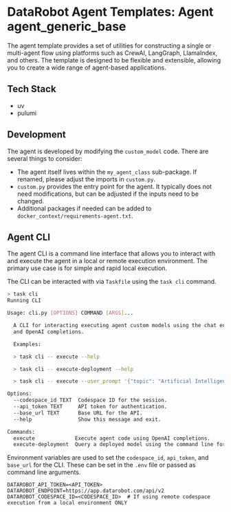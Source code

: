 # DataRobot Agent Templates: Agent agent_generic_base

The agent template provides a set of utilities for constructing a single or multi-agent flow using platforms such
as CrewAI, LangGraph, LlamaIndex, and others. The template is designed to be flexible and extensible, allowing you
to create a wide range of agent-based applications.

## Tech Stack

- uv
- pulumi


## Development
The agent is developed by modifying the `custom_model` code. There are several things to consider:
- The agent itself lives within the `my_agent_class` sub-package. If renamed, please adjust the imports in `custom.py`.
- `custom.py` provides the entry point for the agent. It typically does not need modifications, but can be adjusted if the inputs need to be changed.
- Additional packages if needed can be added to `docker_context/requirements-agent.txt`.


## Agent CLI
The agent CLI is a command line interface that allows you to interact with and execute the agent in a local or remote
execution environment. The primary use case is for simple and rapid local execution.

The CLI can be interacted with via `Taskfile` using the `task cli` command.

```bash
> task cli
Running CLI

Usage: cli.py [OPTIONS] COMMAND [ARGS]...

  A CLI for interacting executing agent custom models using the chat endpoint
  and OpenAI completions.

  Examples:

  > task cli -- execute --help

  > task cli -- execute-deployment --help

  > task cli -- execute --user_prompt '{"topic": "Artificial Intelligence"}'

Options:
  --codespace_id TEXT  Codespace ID for the session.
  --api_token TEXT     API token for authentication.
  --base_url TEXT      Base URL for the API.
  --help               Show this message and exit.

Commands:
  execute             Execute agent code using OpenAI completions.
  execute-deployment  Query a deployed model using the command line for...
```

Environment variables are used to set the `codespace_id`, `api_token`, and `base_url` for the CLI. These can be set in the
`.env` file or passed as command line arguments.
```
DATAROBOT_API_TOKEN=<API_TOKEN>
DATAROBOT_ENDPOINT=https://app.datarobot.com/api/v2
DATAROBOT_CODESPACE_ID=<CODESPACE_ID>  # If using remote codespace execution from a local environment ONLY
```